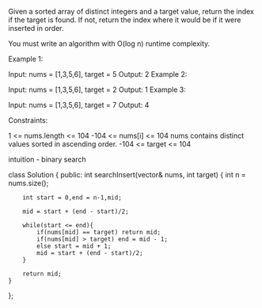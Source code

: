 Given a sorted array of distinct integers and a target value, return the index if the target is found. If not, return the index where it would be if it were inserted in order.

You must write an algorithm with O(log n) runtime complexity.

 

Example 1:

Input: nums = [1,3,5,6], target = 5
Output: 2
Example 2:

Input: nums = [1,3,5,6], target = 2
Output: 1
Example 3:

Input: nums = [1,3,5,6], target = 7
Output: 4
 

Constraints:

1 <= nums.length <= 104
-104 <= nums[i] <= 104
nums contains distinct values sorted in ascending order.
-104 <= target <= 104

intuition - binary search

class Solution {
public:
    int searchInsert(vector<int>& nums, int target) {
        int n = nums.size();
        
        int start = 0,end = n-1,mid;
        
        mid = start + (end - start)/2;
        
        while(start <= end){
            if(nums[mid] == target) return mid;
            if(nums[mid] > target) end = mid - 1;
            else start = mid + 1;
            mid = start + (end - start)/2; 
        }
        
        return mid;
    }
};